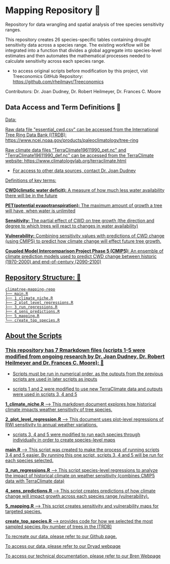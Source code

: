 # Mapping Repository 🌲
Repository for data wrangling and spatial analysis of tree species sensitivity ranges.

This repository creates 26 species-specific tables containing drought sensitivity data across a species range. The existing workflow will be integrated into a function that divides a global aggregate into species-level estimates and then automates the mathematical processes needed to calculate sensitivity across each species range.

* to access original scripts before modification by this project, vist Treeconomics GitHub Repository: https://github.com/rheilmayr/Treeconomics

Contributors: Dr. Joan Dudney, Dr. Robert Heilmeyer, Dr. Frances C. Moore

## Data Access and Term Definitions 🌳

<u>Data:<u>

Raw data file "essential_cwd.csv" can be accessed from the International Tree Ring Data Bank (ITRDB): https://www.ncei.noaa.gov/products/paleoclimatology/tree-ring

Raw climate data files "TerraClimate19611990_pet.nc" and "TerraClimate19611990_def.nc" can be accessed from the TerraClimate website: https://www.climatologylab.org/terraclimate.html

* For access to other data sources, contact Dr. Joan Dudney 

Definitions of key terms:

**CWD(climatic water deficit):** A measure of how much less water availability there will be in the future

**PET(potential evapotranspiration):** The maximum amount of growth a tree will have, when water is unlimited

**Sensitivity:** The partial effect of CWD on tree growth (the direction and degree to which trees will react to changes in water availability)

**Vulnerability:** Combining sensitivity values with predictions of CWD change (using CMIP5) to predict how climate change will effect future tree growth. 

**Coupled Model Intercomparison Project Phase 5 (CMIP5):** An ensemble of climate prediction models used to predict CWD change between historic (1970-2000) and end-of-century (2090-2100)  

## Repository Structure: 🍂
```
climatree-mapping-repo
├── main.R
├── 1_climate_niche.R
├── 2_plot_level_regressions.R
├── 3_run_regressions.R
├── 4_sens_predictions.R
├── 5_mapping.R
└── create_top_species.R

```
## About the Scripts
### This repository has 7 Rmarkdown files (scripts 1-5 were modified from ongoing research by Dr. Joan Dudney, Dr. Robert Heilmeyer and Dr. Frances C. Moore): 🍃

* Scripts must be run in numerical order, as the outputs from the previous scripts are used in later scripts as inputs

* scripts 1 and 2 were modified to use new TerraClimate data and outputs were used in scripts 3, 4 and 5

**1_climate_niche.R** --> This markdown document explores how historical climate impacts weather sensitivity of tree species. 

**2_plot_level_regression.R** --> This document uses plot-level regressions of RWI sensitivity to annual weather variations. 

* scripts 3, 4 and 5 were modified to run each species through individually in order to create species-level maps

**main.R** --> This script was created to make the process of running scripts 3,4 and 5 easier. By running this one script, scripts 3, 4 and 5 will be run for each species selected.

**3_run_regressions.R** --> This script species-level regressions to analyze the impact of historical climate on weather sensitivity (combines CMIP5 data with TerraClimate data)

**4_sens_predictions.R** --> This script creates predictions of how climate change will impact growth across each species range (vulnerability). 

**5_mapping.R** --> This script creates sensitivity and vulnerability maps for targeted species. 

**create_top_species.R** --> provides code for how we selected the most sampled species (by number of trees in the ITRDB)


To recreate our data, please refer to our [Github page](https://github.com/ClimaTree/climatree-mapping-repo).

To access our data, please refer to our [Dryad webpage](https://datadryad.org/stash/dataset/doi:10.5061/dryad.m905qfv97)

To access our technical documentation, please refer to our [Bren Webpage](https://bren.ucsb.edu/projects/mapping-tree-species-drought-sensitivity-under-climate-change)
